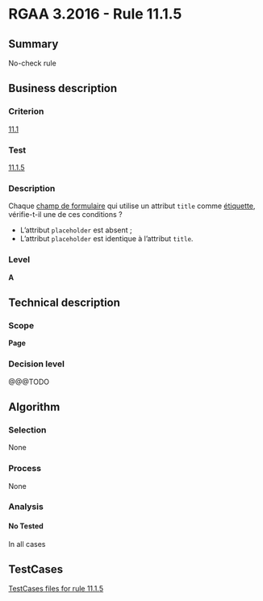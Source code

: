 # RGAA 3.2016 - Rule 11.1.5

## Summary
No-check rule


## Business description

### Criterion
[11.1](http://references.modernisation.gouv.fr/rgaa-accessibilite/criteres.html#crit-11-1)

### Test
[11.1.5](http://references.modernisation.gouv.fr/rgaa-accessibilite/criteres.html#test-11-1-5)

### Description
<div lang="fr">Chaque <a href="http://references.modernisation.gouv.fr/rgaa-accessibilite/glossaire.html#champ-de-saisie-de-formulaire">champ de formulaire</a> qui utilise un attribut <code lang="en">title</code> comme <a href="http://references.modernisation.gouv.fr/rgaa-accessibilite/glossaire.html#tiquette-de-champs-de-formulaire">&#xE9;tiquette</a>, v&#xE9;rifie-t-il une de ces conditions&nbsp;? <ul><li>L&#x2019;attribut <code lang="en">placeholder</code> est absent&nbsp;;</li> <li>L&#x2019;attribut <code lang="en">placeholder</code> est identique &#xE0; l&#x2019;attribut <code lang="en">title</code>.</li> </ul></div>

### Level
**A**


## Technical description

### Scope
**Page**

### Decision level
@@@TODO


## Algorithm

### Selection
None

### Process
None

### Analysis

#### No Tested
In all cases


##  TestCases

[TestCases files for rule 11.1.5](https://github.com/Asqatasun/Asqatasun/tree/develop/rules/rules-rgaa3.2016/src/test/resources/testcases/rgaa32016/Rgaa32016Rule110105/)


